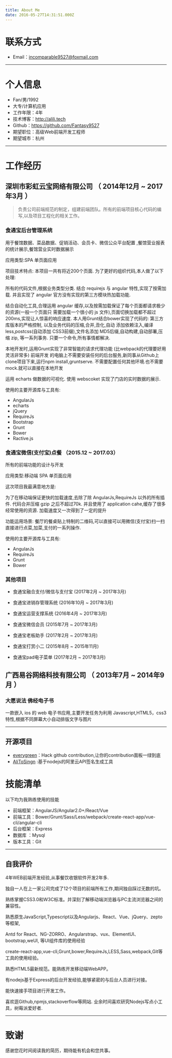 ```yaml
---
title: About Me
date: 2016-05-27T14:31:51.000Z
---
```


# 联系方式

- Email：incomparable9527@foxmail.com 

---

# 个人信息

 - Fan/男/1992
 - 大专/计算机应用
 - 工作年限：4年
 - 技术博客：http://alili.tech 
 - Github：https://github.com/Fantasy9527
 - 期望职位：高级Web前端开发工程师
 - 期望城市：杭州

---

# 工作经历

## 深圳市彩虹云宝网络有限公司 （ 2014年12月 ~ 2017年3月 ）
> 负责公司前端规范的制定，组建前端团队。所有的前端项目核心代码的编写,以及项目工程化的相关工作。

### 食通宝后台管理系统
用于餐馆数据、菜品数据、促销活动、会员卡、微信公众平台配置 ,餐馆营业报表的统计展示,餐馆营业实时数据展示

应用类型:SPA 单页面应用

项目技术特点: 本项目一共有将近200个页面. 为了更好的组织代码,本人做了以下处理:

所有的代码文件,根据业务类型分类.
结合 requirejs 与 angular 特性,实现了按需加载. 并且实现了 angular 官方没有实现的第三方模块热加载功能.

结合自动化工具,合理运用 angular 缓存,以及按需加载保证了每个页面都请求极少的资源(一般一个页面只 需要加载一个很小的 js 文件),页面切换加载都不超过200ms,实现让人惊喜的响应速度. 本人用Grunt结合bower实现了代码的: 第三方库版本的严格控制, 以及业务代码的压缩,合并,丑化,自动 添加依赖注入,编译 less,postcss(自动添加 CSS3前缀),文件名添加 MD5后缀,自动构建,自动部署,压缩 zip, 等一系列事务. 只要一个命令,所有事情都解决.

本地开发时,运用Grunt实现了非常智能的请求代理功能 (比webpack的代理要好用灵活非常多) 前端开发 的电脑上不需要安装任何的后台服务,新同事从Github上clone项目下来,运行npm install,gruntserve. 不需要配置任何其他环境.也不需要 mock.就可以直接在本地开发

运用 echarts 做数据的可视化.
使用 webscoket 实现了门店的实时数据的展示.

使用的主要开源库与工具有: 
* AngularJs
* echarts 
* jQuery
* RequireJs
* Bootstrap 
* Grunt 
* Bower 
* Ractive.js



### 食通宝微信(支付宝)点餐 （2015.12 ~ 2017.03）
所有的前端功能的设计与开发 

应用类型:移动端 SPA 单页面应用


这次项目我最满意地方是: 

 为了在移动端保证更快的加载速度,去除了除 AngularJs,RequireJs 以外的所有插件. 代码合并压缩 gzip 之后不超过70k. 并且使用了 application cahe,缓存了很多经常使用的资源. 加载速度又一次得到了一定的提升

功能运用场景: 餐厅的餐桌贴上特制的二维码,可以直接可以用微信(支付宝)扫一扫直接进行点菜,加菜,支付的一系列操作.

使用的主要开源库与工具有: 

* AngularJs
* RequireJs
* Grunt
* Bower

### 其他项目

- 食通宝融合支付/微信与支付宝 (2017年2月 ~ 2017年3月)

- 食通宝进销存管理系统 (2016年10月 ~ 2017年3月)

- 食通宝运营支撑系统 (2016年4月 ~ 2017年3月)

- 食通宝微信会员 (2015年7月 ~ 2017年3月)

- 食通宝老板助手 (2017年2月 ~ 2017年3月)

- 食通宝打赏小二 (2015年8月 ~ 2015年11月)

- 食通宝pad电子菜单 (2017年2月 ~ 2017年3月)

 
## 广西易谷网络科技有限公司 （ 2013年7月 ~ 2014年9月 ）

### 大愿说法 佛经电子书 
一款嵌入 ios 的 web 电子书应用,主要开发任务为利用 Javascript,HTML5，css3特性,根据不同屏幕大小自动排版文字与图片


---


## 开源项目

 - [everygreen](https://github.com/Fantasy9527/everygreen)：Hack github contribution,让你的contribution面板一绿到底
 - [AliToSingn](https://github.com/Fantasy9527/AliToSign) :基于nodejs的阿里云API签名生成工具


# 技能清单
以下均为我熟练使用的技能

- 前端框架：AngularJS/Angular2.0+/React/Vue
- 前端工具：Bower/Grunt/Sass/Less/webpack/create-react-app/vue-cli/angular-cli
- 后台框架：Express
- 数据库 ：Mysql
- 版本工具：Git

---
## 自我评价

4年WEB前端开发经验,从事餐饮收银软件开发2年多.

独自一人在上一家公司完成了12个项目的前端所有工作,期间独自踩过无数的坑。

熟练掌握CSS3.0和W3C标准。并深刻了解移动端浏览器与PC主流浏览器之间的兼容性。

熟悉原生JavaScript,Typescript以及Angularjs、React、Vue、jQuery、zepto等框架,

Antd for React、NG-ZORRO、Angularstrap、vux、ElementUI、bootstrap,weUI, 等UI组件库的使用经验

create-react-app,vue-cli,Grunt,bower,RequireJs,LESS,Sass,webpack,Git等工具的使用经验。

熟悉HTML5最新规范。能熟练开发移动端WebAPP。

有nodejs基于Express的后台开发经验,能够紧密的与后台人员进行对接。

能快速接手项目进行开发工作。


喜欢逛Github,npmjs,stackoverflow等网站.
业余时间喜欢研究Nodejs写点小工具，树莓派爱好者.

---

# 致谢
感谢您花时间阅读我的简历，期待能有机会和您共事。
